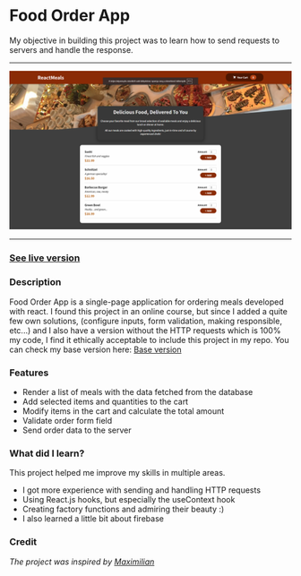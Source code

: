 # Food Order App

My objective in building this project was to learn how to send requests to servers and handle the response.

---

![index page](food-order.png)

---

### [See live version](https://react-http-14562.web.app/)

### Description

Food Order App is a single-page application for ordering meals developed with react. I found this project in an online course, but since I added a quite few
own solutions, (configure inputs, form validation, making responsible, etc...) and I also have a version without the HTTP requests which is 100% my code, I find it ethically acceptable to include
this project in my repo. You can check my base version here: [Base version](/my_base_version)

### Features

- Render a list of meals with the data fetched from the database
- Add selected items and quantities to the cart
- Modify items in the cart and calculate the total amount
- Validate order form field
- Send order data to the server

### What did I learn?

This project helped me improve my skills in multiple areas.

- I got more experience with sending and handling HTTP requests
- Using React.js hooks, but especially the useContext hook
- Creating factory functions and admiring their beauty :) 
- I also learned a little bit about firebase

### Credit

_The project was inspired by [Maximilian](https://academind.com/)_
